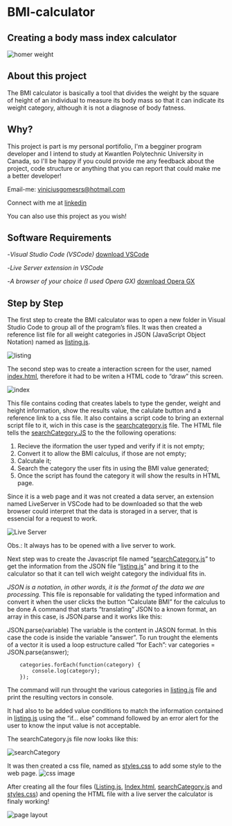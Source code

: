 # BMI-calculator
## Creating a body mass index calculator

![homer weight](https://github.com/SuzanoVini/BMI-calcutator/blob/main/homer%20weight.gif)

## About this project

The BMI calculator is basically a tool that divides the weight by the square of height of an individual to measure its body mass so that it can indicate its weight category, although it is not a diagnose of body fatness.

## Why?

This project is part is my personal portifolio, I'm a begginer program developer and I intend to study at Kwantlen Polytechnic University in Canada, so I'll be happy if you could provide me any feedback about the project, code structure or anything that you can report that could make me a better developer!

Email-me: viniciusgomesrs@hotmail.com

Connect with me at [linkedin](https://br.linkedin.com/in/vinicius-suzano-6828941a2/en?trk=people-guest_people_search-card&original_referer=)

You can also use this project as you wish!

## Software Requirements
-*Visual Studio Code (VSCode)* [download VSCode](https://code.visualstudio.com/download)

-*Live Server extension in VSCode*

-*A browser of your choice (I used Opera GX)* [download Opera GX](https://www.opera.com/gx?utm_id=EAIaIQobChMIvuXAreL5-wIV2hTUAR0tmgZVEAAYASAAEgJ2KfD_BwE&utm_medium=pa&utm_source=google&utm_campaign=OGX_BR_Search_PT_T1_Brand_V2&gclid=EAIaIQobChMIvuXAreL5-wIV2hTUAR0tmgZVEAAYASAAEgJ2KfD_BwE)

## Step by Step
The first step to create the BMI calculator was to open a new folder in Visual Studio Code to group all of the program’s files. It was then created a reference list file for all weight categories in JSON (JavaScript Object Notation) named as [listing.js](https://github.com/SuzanoVini/BMI-calcutator/blob/main/listing.js).

![listing](https://github.com/SuzanoVini/BMI-calcutator/blob/main/lt%20img.png)

The second step was to create a interaction screen for the user, named [index.html](https://github.com/SuzanoVini/BMI-calcutator/blob/main/index.html), therefore it had to be writen a HTML code to “draw” this screen.

![index](https://github.com/SuzanoVini/BMI-calcutator/blob/main/indx%20img.png)

This file contains coding that creates labels to type the gender, weight and height information, show the results value, the calulate button and a reference link to a css file. It also contains a script code to bring an external script file to it, wich in this case is the [searchcategory.js](https://github.com/SuzanoVini/BMI-calcutator/blob/main/searchCategory.js) file. 
The HTML file tells the [searchCategory.JS](https://github.com/SuzanoVini/BMI-calcutator/blob/main/searchCategory.js) to the the following operations:
1.	Recieve the iformation the user typed and verify if it is not empty;
2.	Convert it to allow the BMI calculus, if those are not empty;
3.	Calcutale it;
4.	Search the category the user fits in using the BMI value generated;
5.	Once the script has found the category it will show the results in HTML page.  
 
Since it is a web page and it was not created a data server, an extension named LiveServer in VSCode had to be downloaded so that the web browser could interpret that the data is storaged in a server, that is essencial for a request to work.

![Live Server](https://github.com/SuzanoVini/BMI-calcutator/blob/main/live%20server%20install.png)

Obs.: It always has to be opened with a live server to work.

Next step was to create the Javascript file named “[searchCategory.js](https://github.com/SuzanoVini/BMI-calcutator/blob/main/searchCategory.js)” to get the information from the JSON file “[listing.js](https://github.com/SuzanoVini/BMI-calcutator/blob/main/listing.js)” and bring it to the calculator so that it can tell wich weight category the individual fits in.

*JSON is a notation, in other words, it is the format of the data we are processing.*
This file is reponsable for validating the typed information and convert it when the user clicks the button “Calculate BMI” for the calculus to be done
 A command that starts “translating” JSON to a known format, an array in this case, is JSON.parse and it works like this:

JSON.parse(variable)
The variable is the content in JASON format. In this case the code is inside the variable “answer”.
To run trought the elements of a vector it is used a loop estructure called “for Each”:
var categories = JSON.parse(answer);

        categories.forEach(function(category) {
            console.log(category);
        });
The command will run throught the various categories in [listing.js](https://github.com/SuzanoVini/BMI-calcutator/blob/main/listing.js) file and print the resulting vectors in console.

It had also to be added value conditions to match the information contained in [listing.js](https://github.com/SuzanoVini/BMI-calcutator/blob/main/listing.js) using the “if... else” command followed by an error alert for the user to know the input value is not acceptable.

The searchCategory.js file now looks like this:

![searchCategory](https://github.com/SuzanoVini/BMI-calcutator/blob/main/SC%20img.png)

It was then created a css file, named as [styles.css](https://github.com/SuzanoVini/BMI-calcutator/blob/main/styles.css) to add some style to the web page.
![css image](https://github.com/SuzanoVini/BMI-calcutator/blob/main/css%20img.png)

After creating all the four files ([Listing.js](https://github.com/SuzanoVini/BMI-calcutator/blob/main/listing.js), [Index.html](https://github.com/SuzanoVini/BMI-calcutator/blob/main/index.html), [searchCategory.js](https://github.com/SuzanoVini/BMI-calcutator/blob/main/searchCategory.js) and [styles.css](https://github.com/SuzanoVini/BMI-calcutator/blob/main/styles.css)) and opening the HTML file with a live server the calculator is finaly working!

![page layout](https://github.com/SuzanoVini/BMI-calcutator/blob/main/page-layout.png)
